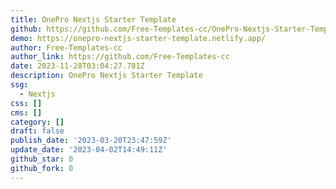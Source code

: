 ```yaml
---
title: OnePro Nextjs Starter Template
github: https://github.com/Free-Templates-cc/OnePro-Nextjs-Starter-Template
demo: https://onepro-nextjs-starter-template.netlify.app/
author: Free-Templates-cc
author_link: https://github.com/Free-Templates-cc
date: 2023-11-28T03:04:27.781Z
description: OnePro Nextjs Starter Template
ssg:
  - Nextjs
css: []
cms: []
category: []
draft: false
publish_date: '2023-03-20T23:47:59Z'
update_date: '2023-04-02T14:49:11Z'
github_star: 0
github_fork: 0
---
```


